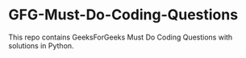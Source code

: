 # GFG-Must-Do-Coding-Questions
This repo contains GeeksForGeeks Must Do Coding Questions with solutions in Python.

